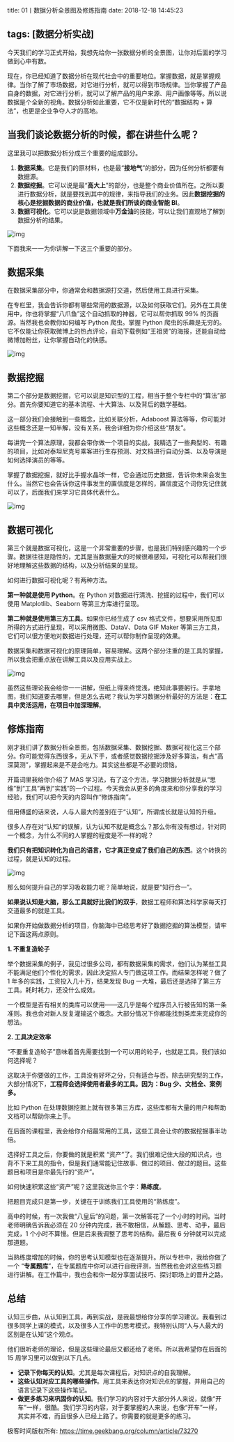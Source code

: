 title: 01丨数据分析全景图及修炼指南
date: 2018-12-18 14:45:23

tags: [数据分析实战]
---

今天我们的学习正式开始，我想先给你一张数据分析的全景图，让你对后面的学习做到心中有数。

现在，你已经知道了数据分析在现代社会中的重要地位。掌握数据，就是掌握规律。当你了解了市场数据，对它进行分析，就可以得到市场规律。当你掌握了产品自身的数据，对它进行分析，就可以了解产品的用户来源、用户画像等等。所以说数据是个全新的视角。数据分析如此重要，它不仅是新时代的“数据结构 + 算法”，也更是企业争夺人才的高地。

## 当我们谈论数据分析的时候，都在讲些什么呢？

这里我可以把数据分析分成三个重要的组成部分。

1. **数据采集**。它是我们的原材料，也是最“**接地气**”的部分，因为任何分析都要有数据源。
2. **数据挖掘**。它可以说是最“**高大上**”的部分，也是整个商业价值所在。之所以要进行数据分析，就是要找到其中的规律，来指导我们的业务。因此**数据挖掘的核心是挖掘数据的商业价值，也就是我们所谈的商业智能 BI**。
3. **数据可视化**。它可以说是数据领域中**万金油**的技能，可以让我们直观地了解到数据分析的结果。

![img](https://static001.geekbang.org/resource/image/58/68/58a51714cf4fec4ee8f4f66fdb6a5d68.jpg)

下面我来一一为你讲解一下这三个重要的部分。

## 数据采集

在数据采集部分中，你通常会和数据源打交道，然后使用工具进行采集。

在专栏里，我会告诉你都有哪些常用的数据源，以及如何获取它们。另外在工具使用中，你也将掌握“八爪鱼”这个自动抓取的神器，它可以帮你抓取 99% 的页面源。当然我也会教你如何编写 Python 爬虫。掌握 Python 爬虫的乐趣是无穷的。它不仅能让你获取微博上的热点评论，自动下载例如“王祖贤”的海报，还能自动给微博加粉丝，让你掌握自动化的快感。

![img](https://static001.geekbang.org/resource/image/7d/28/7dd597646d29923f09018eb4ed36ff28.jpg)

## 数据挖掘

第二个部分是数据挖掘，它可以说是知识型的工程，相当于整个专栏中的“算法”部分。首先你要知道它的基本流程、十大算法、以及背后的数学基础。

这一部分我们会接触到一些概念，比如关联分析，Adaboost 算法等等，你可能对这些概念还是一知半解，没有关系，我会详细为你介绍这些“朋友”。

每讲完一个算法原理，我都会带你做一个项目的实战，我精选了一些典型的、有趣的项目，比如对泰坦尼克号乘客进行生存预测、对文档进行自动分类、以及导演是如何选择演员的等等。

掌握了数据挖掘，就好比手握水晶球一样，它会通过历史数据，告诉你未来会发生什么。当然它也会告诉你这件事发生的置信度是怎样的，置信度这个词你先记住就可以了，后面我们来学习它具体代表什么。

![img](https://static001.geekbang.org/resource/image/12/a3/1267e0d928f16f4a33b62478e909e9a3.jpg)

## 数据可视化

第三个就是数据可视化，这是一个非常重要的步骤，也是我们特别感兴趣的一个步骤。数据往往是隐性的，尤其是当数据量大的时候很难感知，可视化可以帮我们很好地理解这些数据的结构，以及分析结果的呈现。

如何进行数据可视化呢？有两种方法。

**第一种就是使用 Python**。在 Python 对数据进行清洗、挖掘的过程中，我们可以使用 Matplotlib、Seaborn 等第三方库进行呈现。

**第二种就是使用第三方工具**。如果你已经生成了 csv 格式文件，想要采用所见即所得的方式进行呈现，可以采用微图、DataV、Data GIF Maker 等第三方工具，它们可以很方便地对数据进行处理，还可以帮你制作呈现的效果。

数据采集和数据可视化的原理简单，容易理解。这两个部分注重的是工具的掌握，所以我会把重点放在讲解工具以及应用实战上。

![img](https://static001.geekbang.org/resource/image/c2/af/c2febe187b3c27b1965c765ea50236af.jpg)

虽然这些理论我会给你一一讲解，但纸上得来终觉浅，绝知此事要躬行。手拿地图，我们知道要去哪里，但是怎么去呢？我认为学习数据分析最好的方法是：**在工具中灵活运用，在项目中加深理解**。

## 修炼指南

刚才我们讲了数据分析全景图，包括数据采集、数据挖掘、数据可视化这三个部分。你可能觉得东西很多，无从下手，或者感觉数据挖掘涉及好多算法，有点“高深莫测”，掌握起来是不是会吃力。其实这些都是不必要的烦恼。

开篇词里我给你介绍了 MAS 学习法，有了这个方法，学习数据分析就是从“思维”到“工具”再到“实践”的一个过程。今天我会从更多的角度来和你分享我的学习经验，我们可以把今天的内容叫作“修炼指南”。

借用傅盛的话来说，人与人最大的差别在于“认知”，所谓成长就是认知的升级。

很多人存在对“认知“的误解，认为认知不就是概念么？那么你有没有想过，针对同一个概念，为什么不同的人掌握的程度是不一样的呢？

**我们只有把知识转化为自己的语言，它才真正变成了我们自己的东西**。这个转换的过程，就是认知的过程。

![img](https://static001.geekbang.org/resource/image/13/8c/1395ed64eca6bbd6dc2a413d0f1f7c8c.jpg)

那么如何提升自己的学习吸收能力呢？简单地说，就是要“知行合一”。

**如果说认知是大脑，那么工具就好比我们的双手**，数据工程师和算法科学家每天打交道最多的就是工具。

如果你开始做数据分析的项目，你脑海中已经思考好了数据挖掘的算法模型，请牢记下面这两点原则。

**1. 不重复造轮子**

举个数据采集的例子，我见过很多公司，都有数据采集的需求，他们认为某些工具不能满足他们个性化的需求，因此决定招人专门做这项工作。而结果怎样呢？做了 1 年多的实践，工资投入几十万，结果发现 Bug 一大堆，最后还是选择了第三方工具。耗时耗力，还没什么成效。

一个模型是否有相关的类库可以使用——这几乎是每个程序员入行被告知的第一条准则。我也会对新人反复灌输这个概念。大部分情况下你都能找到类库来完成你的想法。

**2. 工具决定效率**

“不要重复造轮子”意味着首先需要找到一个可以用的轮子，也就是工具。我们该如何选择呢？

这取决于你要做的工作，工具没有好坏之分，只有适合与否。除去研究型的工作，大部分情况下，**工程师会选择使用者最多的工具。因为：Bug 少、文档全、案例多。**

比如 Python 在处理数据挖掘上就有很多第三方库，这些库都有大量的用户和帮助文档可以帮助你来上手。

在后面的课程里，我会给你介绍最常用的工具，这些工具会让你的数据挖掘事半功倍。

选择好工具之后，你要做的就是积累 “资产”了。我们很难记住大段的知识点，也背不下来工具的指令，但是我们通常能记住故事、做过的项目、做过的题目。这些题目和项目是你最先行的“资产”。

如何快速积累这些“资产”呢？这里我送你三个字：**熟练度**。

把题目完成只是第一步，关键在于训练我们工具使用的“熟练度”。

高中的时候，有一次我做“八皇后”的问题，第一次解答花了一个小时的时间。当时老师明确告诉我必须在 20 分钟内完成，我不敢相信，从解题、思考、动手，最后完成，1 个小时不算慢。但是后来我调整了思考的结构。最后我 6 分钟就可以完成那道题。

当熟练度增加的时候，你的思考认知模型也在逐渐提升。所以专栏中，我给你做了一个 “**专属题库**”，在专属题库中你可以进行自我评测，当然我也会对这些练习题进行讲解。在工作篇中，我也会和你一起分享面试技巧、探讨职场上的晋升之路。

## 总结

认知三步曲，从认知到工具，再到实战，是我最想给你分享的学习建议。我看到过很多同学上课的模式，以及很多人工作中的思考模式，我特别认同“人与人最大的区别是在认知”这个观点。

他们很听老师的理论，但是这些理论最后又都还给了老师。所以我希望你在后面的 15 周学习里可以做到以下几点。

- **记录下你每天的认知**。尤其是每次课程后，对知识点的自我理解。
- **这些认知对应工具的哪些操作**。用工具来表达你对知识点的掌握，并用自己的语言记录下这些操作笔记。
- **做更多练习来巩固你的认知**。我们学习的内容对于大部分外人来说，就像“开车”一样，很酷。我们学习的内容，对于要掌握的人来说，也像“开车”一样，其实并不难，而且很多人已经上路了。你需要的就是更多的练习。

极客时间版权所有: https://time.geekbang.org/column/article/73270